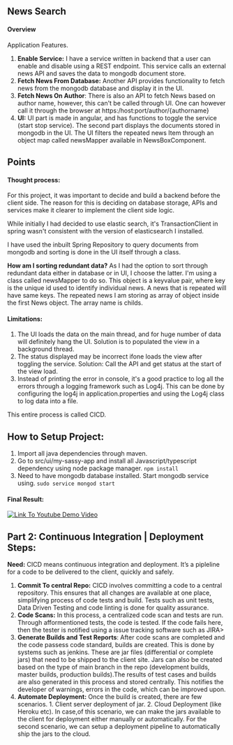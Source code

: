 ## News Search

#### Overview
Application Features. 
1. **Enable Service:** I have a service written in backend that a user can enable and disable using a REST endpoint. This service calls an external news API and saves the data to mongodb document store. 
1. **Fetch News From Database:** Another API provides functionality to fetch news from the mongodb database and display it in the UI. 
1. **Fetch News On Author**: There is also an API to fetch News based on author name, however, this can't be called through UI. One can however call it through the browser at  https:/host:port/author/{authorname}
1. **UI:** UI part is made in angular, and has functions to toggle the service (start stop service). The second part displays the documents stored in mongodb in the UI. The UI filters the repeated news Item through an object map called newsMapper available in NewsBoxComponent.   


## Points
#### Thought process: 
For this project, it was important to decide and build a backend before the client side. The reason for this is deciding on database storage, APIs and services make it clearer to implement the client side logic.
 
 While initially I had decided to use elastic search, it's TransactionClient in spring wasn't consistent with the version of elasticsearch I installed.

I have used the inbuilt Spring Repository to query documents from mongodb and sorting is done in the UI itself through a class.

**How am I sorting redundant data?** 
As I had the option to sort through redundant data either in database or in UI, I choose the latter. I'm using a class called newsMapper to do so. This object is a keyvalue pair, where key is the unique id used to identify individual news. A news that is repeated will have same keys. The repeated news I am storing as array of object inside the first News object. The array name is childs.

#### Limitations:
1. The UI loads the data on the main thread, and for huge number of data will definitely hang the UI. Solution is to populated the view in a background thread. 
1. The status displayed may be incorrect ifone loads the view after toggling the service. Solution: Call the API and get status at the start of the view load.
1. Instead of printing the error in console, it's a good practice to log all the errors through a logging framework such as Log4j. This can be done by configuring the log4j in application.properties and using the Log4j class to log data into a file.



This entire process is called CICD.

## How to Setup Project: 
1. Import all java dependencies through maven. 
1. Go to src/ui/my-sassy-app and install all Javascript/typescript dependency using node package manager. `npm install`
1. Need to have mongodb database installed. Start mongodb service using. `sudo service mongod start`

#### Final Result: 

[![Link To Youtube Demo Video](http://img.youtube.com/vi/YOUTUBE_VIDEO_ID_HERE/0.jpg)](http://www.youtube.com/watch?v=cqwa3O-IMss&feature=youtu.be)

## Part 2: Continuous Integration | Deployment Steps:

**Need:** CICD means continuous integration and deployment. It’s a pipleline for a code to be delivered to the client, quickly and safely.

1. **Commit To central Repo:**   CICD involves committing a code to a central repository. This ensures that all changes are available at one place, simplifying process of code tests and build. Tests such as unit tests, Data Driven Testing and code linting is done for quality assurance.
1. **Code Scans:** In this process, a centralized code scan and tests are run. Through afformentioned tests, the code is tested. If the code fails here, then the tester is notified using a issue tracking software such as JIRA>
1. **Generate Builds and Test Reports**: After code scans are completed and the code passess code standard, builds are created. This is done by systems such as jenkins. These are jar files (differential or complete jars) that need to be shipped to the client site. Jars can also be created based on the type of main branch in the repo (development builds, master builds, production builds).The results of test cases and builds are also generated in this process and stored centrally. This notifies the developer of warnings, errors in the code, which can be improved upon. 
1. **Automate Deployment:** Once the build is created, there are few scenarios. 1. Client server deployment of jar. 2. Cloud Deployment (like Heroku etc). In case,of this scenario, we can make the jars available to the client for deployment either manually or automatically. For the second scenario, we can setup a deployment pipeline to automatically ship the jars to the cloud. 


